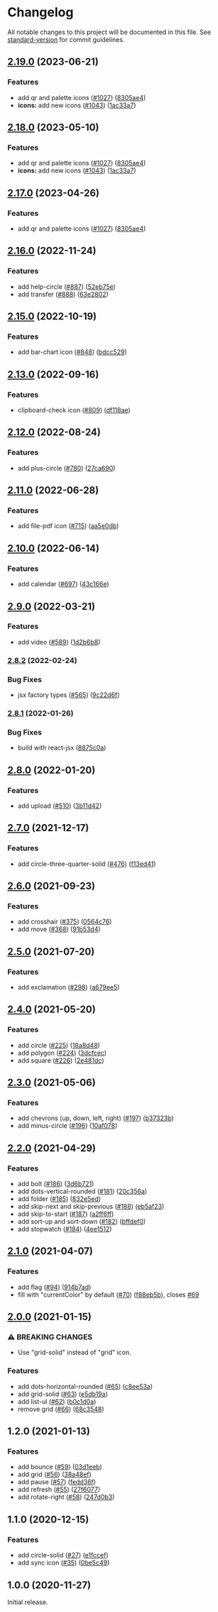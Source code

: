 # Changelog

All notable changes to this project will be documented in this file. See [standard-version](https://github.com/conventional-changelog/standard-version) for commit guidelines.

## [2.19.0](https://github.com/onfido/castor-icons/compare/v2.16.0...v2.19.0) (2023-06-21)

### Features

- add qr and palette icons ([#1027](https://github.com/onfido/castor-icons/issues/1027)) ([8305ae4](https://github.com/onfido/castor-icons/commit/8305ae48e244409f9ccbcce2362e3166c689b174))
- **icons:** add new icons ([#1043](https://github.com/onfido/castor-icons/issues/1043)) ([1ac33a7](https://github.com/onfido/castor-icons/commit/1ac33a7d1d9232d6a5c2ca0d58b30c909cc4ac70))

## [2.18.0](https://github.com/onfido/castor-icons/compare/v2.16.0...v2.18.0) (2023-05-10)

### Features

- add qr and palette icons ([#1027](https://github.com/onfido/castor-icons/issues/1027)) ([8305ae4](https://github.com/onfido/castor-icons/commit/8305ae48e244409f9ccbcce2362e3166c689b174))
- **icons:** add new icons ([#1043](https://github.com/onfido/castor-icons/issues/1043)) ([1ac33a7](https://github.com/onfido/castor-icons/commit/1ac33a7d1d9232d6a5c2ca0d58b30c909cc4ac70))

## [2.17.0](https://github.com/onfido/castor-icons/compare/v2.16.0...v2.17.0) (2023-04-26)

### Features

- add qr and palette icons ([#1027](https://github.com/onfido/castor-icons/issues/1027)) ([8305ae4](https://github.com/onfido/castor-icons/commit/8305ae48e244409f9ccbcce2362e3166c689b174))

## [2.16.0](https://github.com/onfido/castor-icons/compare/v2.15.0...v2.16.0) (2022-11-24)

### Features

- add help-circle ([#887](https://github.com/onfido/castor-icons/issues/887)) ([52eb75e](https://github.com/onfido/castor-icons/commit/52eb75e4dd328087cae1948ce19d511b0c1ae765))
- add transfer ([#888](https://github.com/onfido/castor-icons/issues/888)) ([63e2802](https://github.com/onfido/castor-icons/commit/63e2802058dcefe57c6ff615dfb9b6c8530ca00e))

## [2.15.0](https://github.com/onfido/castor-icons/compare/v2.13.0...v2.15.0) (2022-10-19)

### Features

- add bar-chart icon ([#848](https://github.com/onfido/castor-icons/issues/848)) ([bdcc529](https://github.com/onfido/castor-icons/commit/bdcc529e3b208feae6a5d603d0443700fcdc175a))

## [2.13.0](https://github.com/onfido/castor-icons/compare/v2.12.0...v2.13.0) (2022-09-16)

### Features

- clipboard-check icon ([#809](https://github.com/onfido/castor-icons/issues/809)) ([df118ae](https://github.com/onfido/castor-icons/commit/df118ae8660458e278750d879bc48e65834d8277))

## [2.12.0](https://github.com/onfido/castor-icons/compare/v2.11.0...v2.12.0) (2022-08-24)

### Features

- add plus-circle ([#780](https://github.com/onfido/castor-icons/issues/780)) ([27ca690](https://github.com/onfido/castor-icons/commit/27ca690bb320a1c0123a582931a027159b981769))

## [2.11.0](https://github.com/onfido/castor-icons/compare/v2.10.0...v2.11.0) (2022-06-28)

### Features

- add file-pdf icon ([#715](https://github.com/onfido/castor-icons/issues/715)) ([aa5e0db](https://github.com/onfido/castor-icons/commit/aa5e0db7e5ba3185239aadc5ea08b9d607c17d8a))

## [2.10.0](https://github.com/onfido/castor-icons/compare/v2.9.0...v2.10.0) (2022-06-14)

### Features

- add calendar ([#697](https://github.com/onfido/castor-icons/issues/697)) ([43c166e](https://github.com/onfido/castor-icons/commit/43c166e6401b9807e56cc29205cdfa827c35f138))

## [2.9.0](https://github.com/onfido/castor-icons/compare/v2.8.2...v2.9.0) (2022-03-21)

### Features

- add video ([#589](https://github.com/onfido/castor-icons/issues/589)) ([1d2b6b8](https://github.com/onfido/castor-icons/commit/1d2b6b8812b4fb818969a99704a658005643d7a2))

### [2.8.2](https://github.com/onfido/castor-icons/compare/v2.8.1...v2.8.2) (2022-02-24)

### Bug Fixes

- jsx factory types ([#565](https://github.com/onfido/castor-icons/issues/565)) ([9c22d6f](https://github.com/onfido/castor-icons/commit/9c22d6f240f8be0feceee681000f9632bb79b0cd))

### [2.8.1](https://github.com/onfido/castor-icons/compare/v2.8.0...v2.8.1) (2022-01-26)

### Bug Fixes

- build with react-jsx ([8875c0a](https://github.com/onfido/castor-icons/commit/8875c0a211874ed98b3986ef4c6d8c9d50a9ea0e))

## [2.8.0](https://github.com/onfido/castor-icons/compare/v2.7.0...v2.8.0) (2022-01-20)

### Features

- add upload ([#510](https://github.com/onfido/castor-icons/issues/510)) ([3b11d42](https://github.com/onfido/castor-icons/commit/3b11d42f11580e0013fc781cd7b20f192e232c39))

## [2.7.0](https://github.com/onfido/castor-icons/compare/v2.6.0...v2.7.0) (2021-12-17)

### Features

- add circle-three-quarter-solid ([#476](https://github.com/onfido/castor-icons/issues/476)) ([f13ed41](https://github.com/onfido/castor-icons/commit/f13ed41c99d36a389202b5532989ec930d4437f2))

## [2.6.0](https://github.com/onfido/castor-icons/compare/v2.5.0...v2.6.0) (2021-09-23)

### Features

- add crosshair ([#375](https://github.com/onfido/castor-icons/issues/375)) ([0564c76](https://github.com/onfido/castor-icons/commit/0564c769e6ee07e43d276d8ef0d7f47924d4e427))
- add move ([#368](https://github.com/onfido/castor-icons/issues/368)) ([91b53d4](https://github.com/onfido/castor-icons/commit/91b53d4ec08603a4ab59d882504f42b8d0e155b7))

## [2.5.0](https://github.com/onfido/castor-icons/compare/v2.4.0...v2.5.0) (2021-07-20)

### Features

- add exclamation ([#298](https://github.com/onfido/castor-icons/issues/298)) ([a679ee5](https://github.com/onfido/castor-icons/commit/a679ee57f1940bb0387750714f63ef7eb5039351))

## [2.4.0](https://github.com/onfido/castor-icons/compare/v2.3.0...v2.4.0) (2021-05-20)

### Features

- add circle ([#225](https://github.com/onfido/castor-icons/issues/225)) ([18a8d48](https://github.com/onfido/castor-icons/commit/18a8d481e96a4c67aee529cc97ec22fc7b816571))
- add polygon ([#224](https://github.com/onfido/castor-icons/issues/224)) ([3dcfcec](https://github.com/onfido/castor-icons/commit/3dcfcec150e3f314d1f9c07ba4bf60c72b61aace))
- add square ([#226](https://github.com/onfido/castor-icons/issues/226)) ([2e481dc](https://github.com/onfido/castor-icons/commit/2e481dcbbfa5957199d0b7d8d9dbfe575196e027))

## [2.3.0](https://github.com/onfido/castor-icons/compare/v2.2.0...v2.3.0) (2021-05-06)

### Features

- add chevrons (up, down, left, right) ([#197](https://github.com/onfido/castor-icons/issues/197)) ([b37323b](https://github.com/onfido/castor-icons/commit/b37323bf967dc1f31159cc209779e6e65f255380))
- add minus-circle ([#196](https://github.com/onfido/castor-icons/issues/196)) ([10af078](https://github.com/onfido/castor-icons/commit/10af078422045c06236eaa15f092f707c6c6dcb8))

## [2.2.0](https://github.com/onfido/castor-icons/compare/v2.1.0...v2.2.0) (2021-04-29)

### Features

- add bolt ([#186](https://github.com/onfido/castor-icons/issues/186)) ([3d6b721](https://github.com/onfido/castor-icons/commit/3d6b7212c8b32065feda912d6827f6d5a7062f8b))
- add dots-vertical-rounded ([#181](https://github.com/onfido/castor-icons/issues/181)) ([20c356a](https://github.com/onfido/castor-icons/commit/20c356acaff9d05738eb43638e4e5fd461e2ce76))
- add folder ([#185](https://github.com/onfido/castor-icons/issues/185)) ([832e5ed](https://github.com/onfido/castor-icons/commit/832e5edc1434d2aa0cc4e0f5c165b91caf2aa0ac))
- add skip-next and skip-previous ([#188](https://github.com/onfido/castor-icons/issues/188)) ([eb5af23](https://github.com/onfido/castor-icons/commit/eb5af23d6279107f55b88710df3b3a2154abd192))
- add skip-to-start ([#187](https://github.com/onfido/castor-icons/issues/187)) ([a2ff6ff](https://github.com/onfido/castor-icons/commit/a2ff6ffd21e627cd8bc95c4d0bb911a04370ce65))
- add sort-up and sort-down ([#182](https://github.com/onfido/castor-icons/issues/182)) ([bffdef0](https://github.com/onfido/castor-icons/commit/bffdef01e4b66a4e3ca0f1eb505099d9a2028be0))
- add stopwatch ([#184](https://github.com/onfido/castor-icons/issues/184)) ([4ee1512](https://github.com/onfido/castor-icons/commit/4ee1512cb37b16a08dd94c37cd01a98ac31ee146))

## [2.1.0](https://github.com/onfido/castor-icons/compare/v2.0.0...v2.1.0) (2021-04-07)

### Features

- add flag ([#94](https://github.com/onfido/castor-icons/issues/94)) ([914b7ad](https://github.com/onfido/castor-icons/commit/914b7ad9d1597351eeec45c5e24239ea01e8a250))
- fill with "currentColor" by default ([#70](https://github.com/onfido/castor-icons/issues/70)) ([f88eb5b](https://github.com/onfido/castor-icons/commit/f88eb5b43488feff8a1c4d639663a6fc4e4bf95d)), closes [#69](https://github.com/onfido/castor-icons/issues/69)

## [2.0.0](https://github.com/onfido/castor-icons/compare/v1.2.0...v2.0.0) (2021-01-15)

### ⚠ BREAKING CHANGES

- Use "grid-solid" instead of "grid" icon.

### Features

- add dots-horizontal-rounded ([#65](https://github.com/onfido/castor-icons/issues/65)) ([c8ee53a](https://github.com/onfido/castor-icons/commit/c8ee53a1264b63ba1094c1eda3634d3ec086aca2))
- add grid-solid ([#63](https://github.com/onfido/castor-icons/issues/63)) ([e5db19a](https://github.com/onfido/castor-icons/commit/e5db19ab3861a84df50814a7606522e23515b624))
- add list-ul ([#62](https://github.com/onfido/castor-icons/issues/62)) ([b0c1d0a](https://github.com/onfido/castor-icons/commit/b0c1d0a7a5fe7cee441dfc3880f87952be015210))
- remove grid ([#66](https://github.com/onfido/castor-icons/issues/66)) ([68c3548](https://github.com/onfido/castor-icons/commit/68c3548a0fc9c5572e918cba77d36edf0616d04d))

## 1.2.0 (2021-01-13)

### Features

- add bounce ([#59](https://github.com/onfido/castor-icons/issues/59)) ([03d1eeb](https://github.com/onfido/castor-icons/commit/03d1eebca9aaba8953271ffb44c3996dc1ee3f17))
- add grid ([#56](https://github.com/onfido/castor-icons/issues/56)) ([38a48ef](https://github.com/onfido/castor-icons/commit/38a48eff8fcd95e492d092a00280d1a528a8f18c))
- add pause ([#57](https://github.com/onfido/castor-icons/issues/57)) ([fedd36f](https://github.com/onfido/castor-icons/commit/fedd36f250b357784f1a2326d580c05bb5414e79))
- add refresh ([#55](https://github.com/onfido/castor-icons/issues/55)) ([27f6077](https://github.com/onfido/castor-icons/commit/27f6077c5075f6046d18891c4f58af4c733b76ad))
- add rotate-right ([#58](https://github.com/onfido/castor-icons/issues/58)) ([247d0b3](https://github.com/onfido/castor-icons/commit/247d0b3421f3a700edd28db9151bdd7b6c510238))

## 1.1.0 (2020-12-15)

### Features

- add circle-solid ([#27](https://github.com/onfido/castor-icons/issues/27)) ([e1fccef](https://github.com/onfido/castor-icons/commit/e1fccefa349fb129f95c3c0396e51f0b45caa749))
- add sync icon ([#35](https://github.com/onfido/castor-icons/issues/35)) ([0be5c49](https://github.com/onfido/castor-icons/commit/0be5c497bd521ad141a3b0191d7e3c1ff1859b20))

## 1.0.0 (2020-11-27)

Initial release.

